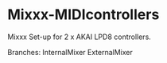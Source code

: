 # Mixxx-MIDIcontrollers


Mixxx Set-up for 2 x AKAI LPD8 controllers.


Branches:
InternalMixer
ExternalMixer
